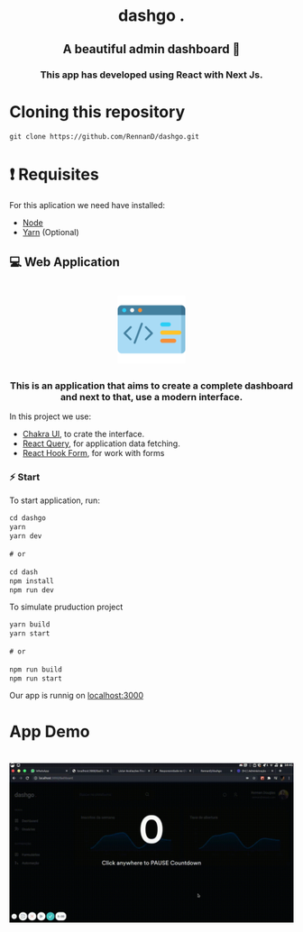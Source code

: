 <h1 align="center" >
  dashgo .
</h1>


<h2 align="center"> 
  A beautiful admin dashboard 💜
</h2>

<h3 align="center">
  This app has developed using React with Next Js.
</h3>

# Cloning this repository

```
git clone https://github.com/RennanD/dashgo.git
```

# ❗️ Requisites

For this aplication we need have installed:

- [Node](https://nodejs.org/en/)
- [Yarn](https://yarnpkg.com/lang/en/) (Optional)

## 💻 Web Application

<h1 align="center">
    <img alt="WebApp" src="./.github/code.svg" width = "120px">
</h1>

<h3 align="center">
  This is an application that aims to create a complete dashboard and next to that, use a modern interface.
</h3>

<p>
  In this project we use:
</p>

- [Chakra UI](https://chakra-ui.com/), to crate the interface.
- [React Query](https://react-query.tanstack.com/), for application data fetching.
- [React Hook Form](https://react-hook-form.com/), for work with forms

### ⚡️ Start

To start application, run:

```
cd dashgo
yarn
yarn dev

# or

cd dash
npm install
npm run dev
```
To simulate pruduction project

```
yarn build
yarn start

# or

npm run build
npm run start
```

Our app is runnig on [localhost:3000](http://localhost:3000)

# App Demo

<h1 align="center">
    <img alt = "Web app" src = "./.github/dashgo.gif" width = "700px" />
</h1>
